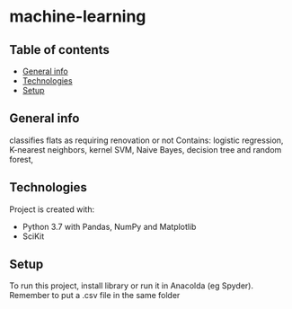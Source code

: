 # machine-learning
## Table of contents
* [General info](#general-info)
* [Technologies](#technologies)
* [Setup](#setup)

## General info

classifies flats as requiring renovation or not Contains: logistic regression, K-nearest neighbors, kernel SVM, Naive Bayes, decision tree and random forest,
	
## Technologies
Project is created with:
* Python 3.7 with Pandas, NumPy and Matplotlib
* SciKit
	
## Setup
To run this project, install library or run it in Anacolda (eg Spyder).
Remember to put a .csv file in the same folder

